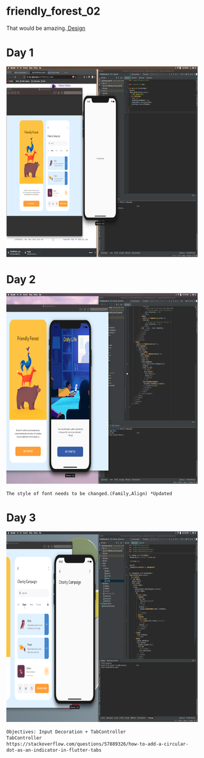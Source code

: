 # friendly_forest_02

That would be amazing.<a href ="https://dribbble.com/shots/7080175-Mobile-app-Friendly-Forest?fbclid=IwAR2P8GKmfEbdhKcuM3MsbNxrc2F82s3nQOsXXfJvtoNmbqtRoC98azuMIUM"> Design</a>

# Day 1
<img src="process/day1.png" width="1000" height="500"> 

# Day 2
<img src="process/day2.png" width="1000" height="500"> 

    The style of font needs to be changed.(Family,Align) *Updated
    
# Day 3
<img src="process/day3.png" width="1000" height="500"> 

    Objectives: Input Decoration + TabController
    TabController
    https://stackoverflow.com/questions/57889326/how-to-add-a-circular-dot-as-an-indicator-in-flutter-tabs
